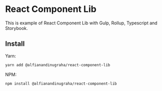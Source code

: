 # React Component Lib

This is example of React Component Lib with Gulp, Rollup, Typescript and Storybook.

## Install

Yarn:

```bash
yarn add @alfianandinugraha/react-component-lib
```

NPM:

```bash
npm install @alfianandinugraha/react-component-lib
```
